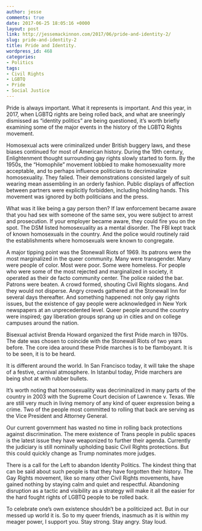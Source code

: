```yaml
---
author: jesse
comments: true
date: 2017-06-25 18:05:16 +0000
layout: post
link: http://jessemackinnon.com/2017/06/pride-and-identity-2/
slug: pride-and-identity-2
title: Pride and Identity.
wordpress_id: 468
categories:
- Politics
tags:
- Civil Rights
- LGBTQ
- Pride
- Social Justice
---
```


Pride is always important. What it represents is important. And this year, in 2017, when LGBTQ rights are being rolled back, and what are sneeringly dismissed as “identity politics” are being questioned, it’s worth briefly examining some of the major events in the history of the LGBTQ Rights movement.

Homosexual acts were criminalized under British buggery laws, and these biases continued for most of American history. During the 19th century, Enlightenment thought surrounding gay rights slowly started to form. By the 1950s, the “Homophile” movement lobbied to make homosexuality more acceptable, and to perhaps influence politicians to decriminalize homosexuality. They failed. Their demonstrations consisted largely of suit wearing mean assembling in an orderly fashion. Public displays of affection between partners were explicitly forbidden, including holding hands. This movement was ignored by both politicians and the press.

What was it like being a gay person then? If law enforcement became aware that you had sex with someone of the same sex, you were subject to arrest and prosecution. If your employer became aware, they could fire you on the spot. The DSM listed homosexuality as a mental disorder. The FBI kept track of known homosexuals in the country. And the police would routinely raid the establishments where homosexuals were known to congregate.

A major tipping point was the Stonewall Riots of 1969. Its patrons were the most marginalized in the queer community. Many were transgender. Many were people of color. Most were poor. Some were homeless. For people who were some of the most rejected and marginalized in society, it operated as their de facto community center. The police raided the bar. Patrons were beaten. A crowd formed, shouting Civil Rights slogans. And they would not disperse. Angry crowds gathered at the Stonewall Inn for several days thereafter. And something happened: not only gay rights issues, but the existence of gay people were acknowledged in New York newspapers at an unprecedented level. Queer people around the country were inspired; gay liberation groups sprang up in cities and on college campuses around the nation.

Bisexual activist Brenda Howard organized the first Pride march in 1970s. The date was chosen to coincide with the Stonewall Riots of two years before. The core idea around these Pride marches is to be flamboyant. It is to be seen, it is to be heard.

It is different around the world. In San Francisco today, it will take the shape of a festive, carnival atmosphere. In Istanbul today, Pride marchers are being shot at with rubber bullets.

It’s worth noting that homosexuality was decriminalized in many parts of the country in 2003 with the Supreme Court decision of Lawrence v. Texas. We are still very much in living memory of any kind of queer expression being a crime. Two of the people most committed to rolling that back are serving as the Vice President and Attorney General.

Our current government has wasted no time in rolling back protections against discrimination. The mere existence of Trans people in public spaces is the latest issue they have weaponized to further their agenda. Currently the judiciary is still nominally upholding basic Civil Rights protections. But this could quickly change as Trump nominates more judges.

There is a call for the Left to abandon Identity Politics. The kindest thing that can be said about such people is that they have forgotten their history. The Gay Rights movement, like so many other Civil Rights movements, have gained nothing by staying calm and quiet and respectful. Abandoning disruption as a tactic and visibility as a strategy will make it all the easier for the hard fought rights of LGBTQ people to be rolled back.

To celebrate one’s own existence shouldn’t be a politicized act. But in our messed up world it is. So to my queer friends, inasmuch as it is within my meager power, I support you. Stay strong. Stay angry. Stay loud.
